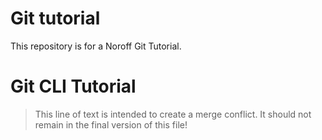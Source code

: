 # Git tutorial

This repository is for a Noroff Git Tutorial.

# Git CLI Tutorial

> This line of text is intended to create a merge conflict. It should not remain in the final version of this file!